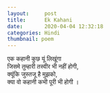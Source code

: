 ```yaml
---
layout:     post
title:      Ek Kahani
date:       2020-04-04 12:32:18
categories: Hindi
thumbnail: poem
---
```


एक कहानी कुछ यूं लिखूंगा  
जिसमे तुम्हारी तस्वीर भी नहीं होगी,  
क्यूंकि जुस्तजू है मुझको,  
क्या वो कहानी कभी पूरी भी होगी ।  